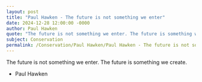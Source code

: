 ```yaml
---
layout: post
title: "Paul Hawken - The future is not something we enter"
date: 2024-12-28 12:00:00 -0000
author: Paul Hawken
quote: "The future is not something we enter. The future is something we create."
subject: Conservation
permalink: /Conservation/Paul Hawken/Paul Hawken - The future is not something we enter
---
```


The future is not something we enter. The future is something we create.

- Paul Hawken
